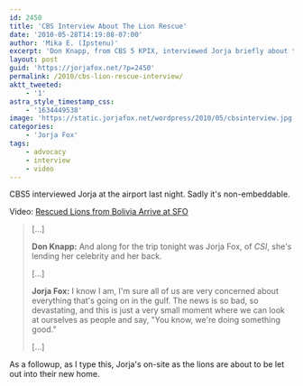 ```yaml
---
id: 2450
title: 'CBS Interview About The Lion Rescue'
date: '2010-05-28T14:19:08-07:00'
author: 'Mika E. (Ipstenu)'
excerpt: 'Don Knapp, from CBS 5 KPIX, interviewed Jorja briefly about the lion rescue, while they were all at SFO last night.'
layout: post
guid: 'https://jorjafox.net/?p=2450'
permalink: /2010/cbs-lion-rescue-interview/
aktt_tweeted:
    - '1'
astra_style_timestamp_css:
    - '1634449538'
image: 'https://static.jorjafox.net/wordpress/2010/05/cbsinterview.jpg'
categories:
    - 'Jorja Fox'
tags:
    - advocacy
    - interview
    - video
---
```


CBS5 interviewed Jorja at the airport last night.  Sadly it's non-embeddable.

Video: <a href="http://cbs5.com/video/?id=65714@kpix.dayport.com">Rescued Lions from Bolivia Arrive at SFO</a>

<blockquote>[...]

**Don Knapp:** And along for the trip tonight was Jorja Fox, of <em>CSI</em>, she's lending her celebrity and her back.

[...]

**Jorja Fox:** I know I am, I'm sure all of us are very concerned about everything that's going on in the gulf.  The news is so bad, so devastating, and this is just a very small moment where we can look at ourselves as people and say, "You know, we're doing something good."

[...]</blockquote>

As a followup, as I type this, Jorja's on-site as the lions are about to be let out into their new home.
